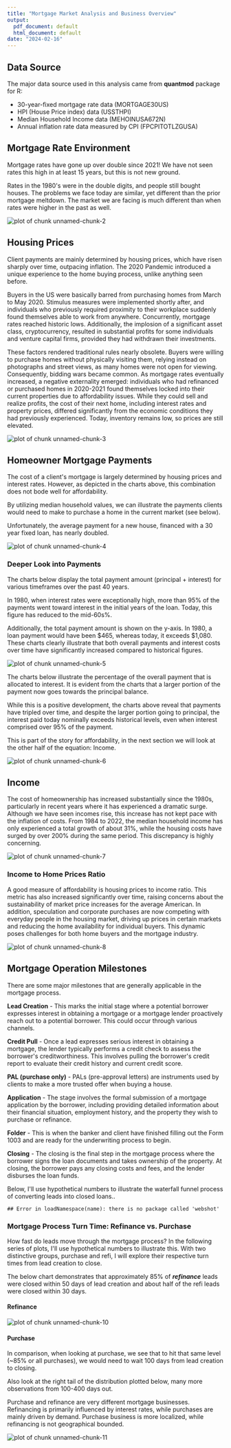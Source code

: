 ```yaml
---
title: "Mortgage Market Analysis and Business Overview"
output:
  pdf_document: default
  html_document: default
date: "2024-02-16"
---
```




## Data Source

The major data source used in this analysis came from **quantmod** package for R:

-   30-year-fixed mortgage rate data (MORTGAGE30US)
-   HPI (House Price index) data (USSTHPI)
-   Median Household Income data (MEHOINUSA672N)
-   Annual inflation rate data measured by CPI (FPCPITOTLZGUSA)

## Mortgage Rate Environment

Mortgage rates have gone up over double since 2021! We have not seen rates this high in at least 15 years, but this is not new ground.

Rates in the 1980's were in the double digits, and people still bought houses. The problems we face today are similar, yet different than the prior mortgage meltdown. The market we are facing is much different than when rates were higher in the past as well.

![plot of chunk unnamed-chunk-2](figure/unnamed-chunk-2-1.png)

## Housing Prices

Client payments are mainly determined by housing prices, which have risen sharply over time, outpacing inflation. The 2020 Pandemic introduced a unique experience to the home buying process, unlike anything seen before.

Buyers in the US were basically barred from purchasing homes from March to May 2020. Stimulus measures were implemented shortly after, and individuals who previously required proximity to their workplace suddenly found themselves able to work from anywhere. Concurrently, mortgage rates reached historic lows. Additionally, the implosion of a significant asset class, cryptocurrency, resulted in substantial profits for some individuals and venture capital firms, provided they had withdrawn their investments.

These factors rendered traditional rules nearly obsolete. Buyers were willing to purchase homes without physically visiting them, relying instead on photographs and street views, as many homes were not open for viewing. Consequently, bidding wars became common. As mortgage rates eventually increased, a negative externality emerged: individuals who had refinanced or purchased homes in 2020-2021 found themselves locked into their current properties due to affordability issues. While they could sell and realize profits, the cost of their next home, including interest rates and property prices, differed significantly from the economic conditions they had previously experienced. Today, inventory remains low, so prices are still elevated.

![plot of chunk unnamed-chunk-3](figure/unnamed-chunk-3-1.png)

## Homeowner Mortgage Payments

The cost of a client's mortgage is largely determined by housing prices and interest rates. However, as depicted in the charts above, this combination does not bode well for affordability.

By utilizing median household values, we can illustrate the payments clients would need to make to purchase a home in the current market (see below).

Unfortunately, the average payment for a new house, financed with a 30 year fixed loan, has nearly doubled.

![plot of chunk unnamed-chunk-4](figure/unnamed-chunk-4-1.png)

### Deeper Look into Payments

The charts below display the total payment amount (principal + interest) for various timeframes over the past 40 years.

In 1980, when interest rates were exceptionally high, more than 95% of the payments went toward interest in the initial years of the loan. Today, this figure has reduced to the mid-60s%.

Additionally, the total payment amount is shown on the y-axis. In 1980, a loan payment would have been \$465, whereas today, it exceeds \$1,080. These charts clearly illustrate that both overall payments and interest costs over time have significantly increased compared to historical figures.

![plot of chunk unnamed-chunk-5](figure/unnamed-chunk-5-1.png)

The charts below illustrate the percentage of the overall payment that is allocated to interest. It is evident from the charts that a larger portion of the payment now goes towards the principal balance.

While this is a positive development, the charts above reveal that payments have tripled over time, and despite the larger portion going to principal, the interest paid today nominally exceeds historical levels, even when interest comprised over 95% of the payment.

This is part of the story for affordability, in the next section we will look at the other half of the equation: Income.

![plot of chunk unnamed-chunk-6](figure/unnamed-chunk-6-1.png)

## Income

The cost of homeownership has increased substantially since the 1980s, particularly in recent years where it has experienced a dramatic surge. Although we have seen incomes rise, this increase has not kept pace with the inflation of costs. From 1984 to 2022, the median household income has only experienced a total growth of about 31%, while the housing costs have surged by over 200% during the same period. This discrepancy is highly concerning.

![plot of chunk unnamed-chunk-7](figure/unnamed-chunk-7-1.png)

### Income to Home Prices Ratio

A good measure of affordability is housing prices to income ratio. This metric has also increased significantly over time, raising concerns about the sustainability of market price increases for the average American. In addition, speculation and corporate purchases are now competing with everyday people in the housing market, driving up prices in certain markets and reducing the home availability for individual buyers. This dynamic poses challenges for both home buyers and the mortgage industry.

![plot of chunk unnamed-chunk-8](figure/unnamed-chunk-8-1.png)

## Mortgage Operation Milestones

There are some major milestones that are generally applicable in the mortgage process.

**Lead Creation** - This marks the initial stage where a potential borrower expresses interest in obtaining a mortgage or a mortgage lender proactively reach out to a potential borrower. This could occur through various channels.

**Credit Pull** - Once a lead expresses serious interest in obtaining a mortgage, the lender typically performs a credit check to assess the borrower's creditworthiness. This involves pulling the borrower's credit report to evaluate their credit history and current credit score.

**PAL (purchase only)** - PALs (pre-approval letters) are instruments used by clients to make a more trusted offer when buying a house.

**Application** - The stage involves the formal submission of a mortgage application by the borrower, including providing detailed information about their financial situation, employment history, and the property they wish to purchase or refinance.

**Folder** - This is when the banker and client have finished filling out the Form 1003 and are ready for the underwriting process to begin.

**Closing** - The closing is the final step in the mortgage process where the borrower signs the loan documents and takes ownership of the property. At closing, the borrower pays any closing costs and fees, and the lender disburses the loan funds.

Below, I'll use hypothetical numbers to illustrate the waterfall funnel process of converting leads into closed loans..


```
## Error in loadNamespace(name): there is no package called 'webshot'
```

### Mortgage Process Turn Time: Refinance vs. Purchase

How fast do leads move through the mortgage process? In the following series of plots, I'll use hypothetical numbers to illustrate this. With two distinctive groups, purchase and refi, I will explore their respective turn times from lead creation to close.

The below chart demonstrates that approximately 85% of ***refinance*** leads were closed within 50 days of lead creation and about half of the refi leads were closed within 30 days.

#### Refinance

![plot of chunk unnamed-chunk-10](figure/unnamed-chunk-10-1.png)

#### Purchase

In comparison, when looking at purchase, we see that to hit that same level (\~85% or all purchases), we would need to wait 100 days from lead creation to closing.

Also look at the right tail of the distribution plotted below, many more observations from 100-400 days out.

Purchase and refinance are very different mortgage businesses. Refinancing is primarily influenced by interest rates, while purchases are mainly driven by demand. Purchase business is more localized, while refinancing is not geographical bounded.

![plot of chunk unnamed-chunk-11](figure/unnamed-chunk-11-1.png)
